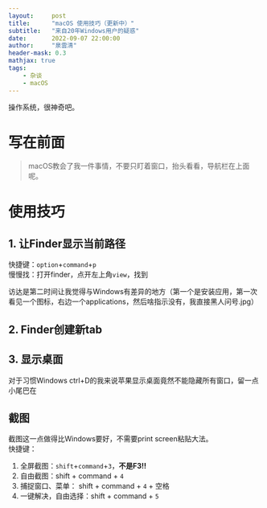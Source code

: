 ```yaml
---
layout:     post
title:      "macOS 使用技巧（更新中）"
subtitle:   "来自20年Windows用户的疑惑"
date:       2022-09-07 22:00:00
author:     "泉雲清"
header-mask: 0.3
mathjax: true
tags: 
    - 杂谈
    - macOS
---
```

操作系统，很神奇吧。
# 写在前面
> macOS教会了我一件事情，不要只盯着窗口，抬头看看，导航栏在上面呢。

# 使用技巧  

## 1. 让Finder显示当前路径  
快捷键：`option`+`command`+`p`  
慢慢找：打开finder，点开左上角`view`，找到

访达是第二时间让我觉得与Windows有差异的地方（第一个是安装应用，第一次看见一个图标，右边一个applications，然后啥指示没有，我直接黑人问号.jpg）

## 2. Finder创建新tab


## 3. 显示桌面
对于习惯Windows ctrl+D的我来说苹果显示桌面竟然不能隐藏所有窗口，留一点小尾巴在

## 截图
截图这一点做得比Windows要好，不需要print screen粘贴大法。  
快捷键：
1. 全屏截图：`shift`+`command`+`3`，**不是F3!!**
2. 自由截图：shift + command + `4`
3. 捕捉窗口、菜单： shift + command + `4` + 空格
4. 一键解决，自由选择：shift + command + `5`
